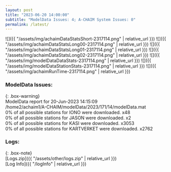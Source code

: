 ```yaml
---
layout: post
title: "2023-06-20 14:00:00"
subtitle: "ModelData Issues: 4; A-CHAIM System Issues: 0"
permalink: /latest/
---
```


![]({{ "/assets/img/achaimDataStatsShort-2317114.png" | relative_url }})
![]({{ "/assets/img/achaimDataStatsLong00-2317114.png" | relative_url }})
![]({{ "/assets/img/achaimDataStatsLong01-2317114.png" | relative_url }})
![]({{ "/assets/img/achaimDataStatsLong02-2317114.png" | relative_url }})
![]({{ "/assets/img/modelDataDataStats-2317114.png" | relative_url }})
![]({{ "/assets/img/modelDataStationStats-2317114.png" | relative_url }})
![]({{ "/assets/img/achaimRunTime-2317114.png" | relative_url }})


### ModelData Issues:  
  
{: .box-warning}  
 ModelData report for 20-Jun-2023 14:15:09   
 /home2/achaim1/A-CHAIM/modelData/2023/171/14/modelData.mat   
 0% of all possible stations for IONO were downloaded. x48   
 0% of all possible stations for JASON were downloaded. x2   
 0% of all possible stations for KASI were downloaded. x3053   
 0% of all possible stations for KARTVERKET were downloaded. x2762   
  


### Logs:  
  
{: .box-note}  
[Logs.zip]({{ "/assets/other/logs.zip" | relative_url }})  
[Log Info]({{ "/logInfo" | relative_url }})  
